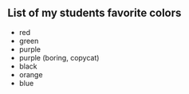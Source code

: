 ## List of my students favorite colors

- red
- green
- purple
- purple (boring, copycat)
- black
- orange
- blue

